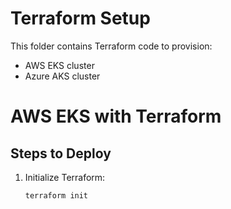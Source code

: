 # Terraform Setup
This folder contains Terraform code to provision:
- AWS EKS cluster
- Azure AKS cluster

# AWS EKS with Terraform

## Steps to Deploy
1. Initialize Terraform:
   ```sh
   terraform init

